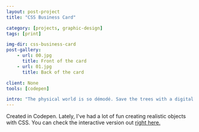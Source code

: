 ```yaml
---
layout: post-project
title: "CSS Business Card"

category: [projects, graphic-design]
tags: [print]

img-dir: css-business-card
post-gallery:
    - url: 00.jpg
      title: Front of the card
    - url: 01.jpg
      title: Back of the card

client: None
tools: [codepen]

intro: "The physical world is so démodé. Save the trees with a digital business card."
---
```


Created in Codepen. Lately, I've had a lot of fun creating realistic objects with CSS. You can check the interactive version out <a href="http://codepen.io/keithpickering/full/XJeJMv/">right here.</a>